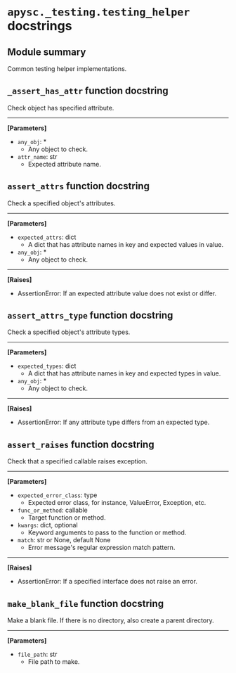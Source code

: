 # `apysc._testing.testing_helper` docstrings

## Module summary

Common testing helper implementations.

## `_assert_has_attr` function docstring

Check object has specified attribute.<hr>

**[Parameters]**

- `any_obj`: *
  - Any object to check.
- `attr_name`: str
  - Expected attribute name.

## `assert_attrs` function docstring

Check a specified object's attributes.<hr>

**[Parameters]**

- `expected_attrs`: dict
  - A dict that has attribute names in key and expected values in value.
- `any_obj`: *
  - Any object to check.

<hr>

**[Raises]**

- AssertionError: If an expected attribute value does not exist or differ.

## `assert_attrs_type` function docstring

Check a specified object's attribute types.<hr>

**[Parameters]**

- `expected_types`: dict
  - A dict that has attribute names in key and expected types in value.
- `any_obj`: *
  - Any object to check.

<hr>

**[Raises]**

- AssertionError: If any attribute type differs from an expected type.

## `assert_raises` function docstring

Check that a specified callable raises exception.<hr>

**[Parameters]**

- `expected_error_class`: type
  - Expected error class, for instance, ValueError, Exception, etc.
- `func_or_method`: callable
  - Target function or method.
- `kwargs`: dict, optional
  - Keyword arguments to pass to the function or method.
- `match`: str or None, default None
  - Error message's regular expression match pattern.

<hr>

**[Raises]**

- AssertionError: If a specified interface does not raise an error.

## `make_blank_file` function docstring

Make a blank file. If there is no directory, also create a parent directory.<hr>

**[Parameters]**

- `file_path`: str
  - File path to make.